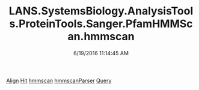 ﻿---
title: LANS.SystemsBiology.AnalysisTools.ProteinTools.Sanger.PfamHMMScan.hmmscan
date: 6/19/2016 11:14:45 AM
---

[Align](T-LANS.SystemsBiology.AnalysisTools.ProteinTools.Sanger.PfamHMMScan.hmmscan.Align.html)
[Hit](T-LANS.SystemsBiology.AnalysisTools.ProteinTools.Sanger.PfamHMMScan.hmmscan.Hit.html)
[hmmscan](T-LANS.SystemsBiology.AnalysisTools.ProteinTools.Sanger.PfamHMMScan.hmmscan.hmmscan.html)
[hmmscanParser](T-LANS.SystemsBiology.AnalysisTools.ProteinTools.Sanger.PfamHMMScan.hmmscan.hmmscanParser.html)
[Query](T-LANS.SystemsBiology.AnalysisTools.ProteinTools.Sanger.PfamHMMScan.hmmscan.Query.html)
